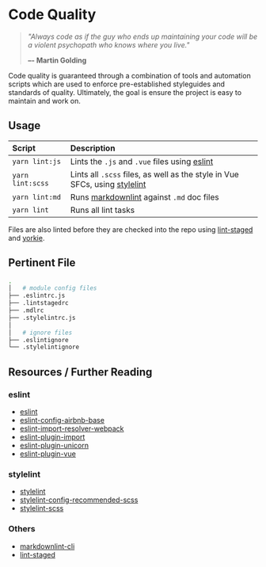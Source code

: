 # Code Quality

> *"Always code as if the guy who ends up maintaining your code will be a violent psychopath who knows where you live."*
>
> **–- Martin Golding**

Code quality is guaranteed through a combination of tools and automation scripts which are used to enforce pre-established styleguides and standards of quality.  Ultimately, the goal is ensure the project is easy to maintain and work on.

## Usage

| Script           | Description                                                                                         |
| :--------------- | :-------------------------------------------------------------------------------------------------- |
| `yarn lint:js`   | Lints the `.js` and `.vue` files using [eslint](https://eslint.org/)                                |
| `yarn lint:scss` | Lints all `.scss` files, as well as the style in Vue SFCs, using [stylelint](https://stylelint.io/) |
| `yarn lint:md`   | Runs [markdownlint](https://www.npmjs.com/package/markdownlint-cli) against `.md` doc files         |
| `yarn lint`      | Runs all lint tasks                                                                                 |

Files are also linted before they are checked into the repo using [lint-staged](https://www.npmjs.com/package/lint-staged) and [yorkie](https://www.npmjs.com/package/yorkie).

## Pertinent File

```bash
.
│   # module config files
├── .eslintrc.js
├── .lintstagedrc
├── .mdlrc
├── .stylelintrc.js
│
│   # ignore files
├── .eslintignore
└── .stylelintignore
```

## Resources / Further Reading

### eslint

- [eslint](https://eslint.org/)
- [eslint-config-airbnb-base](https://www.npmjs.com/package/eslint-config-airbnb-base)
- [eslint-import-resolver-webpack](https://www.npmjs.com/package/eslint-import-resolver-webpack)
- [eslint-plugin-import](https://www.npmjs.com/package/eslint-plugin-import)
- [eslint-plugin-unicorn](https://www.npmjs.com/package/eslint-plugin-unicorn)
- [eslint-plugin-vue](https://www.npmjs.com/package/eslint-plugin-vue)

### stylelint

- [stylelint](https://stylelint.io/)
- [stylelint-config-recommended-scss](https://www.npmjs.com/package/stylelint-config-recommended-scss)
- [stylelint-scss](https://www.npmjs.com/package/stylelint-scss)

### Others

- [markdownlint-cli](https://www.npmjs.com/package/markdownlint-cli)
- [lint-staged](https://www.npmjs.com/package/lint-staged)
